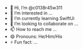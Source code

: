 - 👋 Hi, I’m @c0138r45w311
- 👀 I’m interested in ...
- 🌱 I’m currently learning SwiftUi
- 💞️ I’m looking to collaborate on ...
- 📫 How to reach me ...
- 😄 Pronouns: He/Him/His
- ⚡ Fun fact: ...

<!---
c0138r45w311/c0138r45w311 is a ✨ special ✨ repository because its `README.md` (this file) appears on your GitHub profile.
You can click the Preview link to take a look at your changes.
--->
